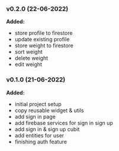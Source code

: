 ### v0.2.0 (22-06-2022)
**Added:**
- store profile to firestore
- update existing profile
- store weight to firestore
- sort weight 
- delete weight
- edit weight

### v0.1.0 (21-06-2022)
**Added:**
- initial project setup
- copy reusable widget & utils
- add sign in page
- add firebase services for sign in sign up
- add sign in & sign up cubit
- add entities for user 
- finishing auth feature